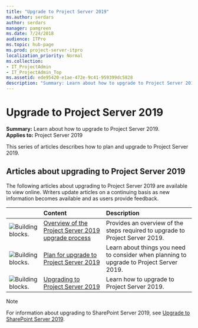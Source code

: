 ```yaml
---
title: "Upgrade to Project Server 2019"
ms.author: serdars
author: serdars
manager: pamgreen
ms.date: 7/24/2018
audience: ITPro
ms.topic: hub-page
ms.prod: project-server-itpro
localization_priority: Normal
ms.collection:
- IT_ProjectAdmin
- IT_ProjectAdmin_Top
ms.assetid: ede95420-e1ae-472e-9c41-959399dc5828
description: "Summary: Learn about how to upgrade to Project Server 2019."
---
```


# Upgrade to Project Server 2019
 
 **Summary:** Learn about how to upgrade to Project Server 2019.<br/>
**Applies to:** Project Server 2019
  
This series of articles describes how to plan and upgrade to Project Server 2019. 
  
## Articles about upgrading to Project Server 2019

The following articles about upgrading to Project Server 2019 are available to view online. Writers update articles on a continuing basis as new information becomes available and as users provide feedback.
  
||**Content**|**Description**|
|:-----|:-----|:-----|
|![Building blocks.](images/mod_icon_buildingblock_M.png)|[Overview of the Project Server 2019 upgrade process](overview-of-the-project-server-2019-upgrade-process.md) <br/> |Provides an overview of the steps required to upgrade to Project Server 2019.  <br/> |
|![Building blocks.](images/mod_icon_buildingblock_M.png)|[Plan for upgrade to Project Server 2019](plan-for-upgrade-to-project-server-2019.md) <br/> |Learn about things you need to consider when planning to upgrade to Project Server 2019.  <br/> |
|![Building blocks.](images/mod_icon_buildingblock_M.png)|[Upgrading to Project Server 2019](upgrading-to-project-server-2019.md) <br/> |Learn how to upgrade to Project Server 2019.  <br/> |
   
> [!NOTE]
> For information about upgrading to SharePoint Server 2019, see [Upgrade to SharePoint Server 2019](/sharepoint/upgrade-and-update/upgrade-to-sharepoint-server-2019). 
